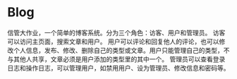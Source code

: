 # Blog
信管大作业，一个简单的博客系统。分为三个角色：访客、用户和管理员。
访客可以访问主页面，搜索文章和用户。
用户可以评论和回复他人的评论，也可以修改个人信息，发布、修改、删除自己的类型或文章。用户只能管理自己的类型，不与其他人共享，文章必须是用户添加的类型里的其中一个。
管理员可以查看登录日志和操作日志，可以管理用户，如禁用用户、设为管理员、修改信息和密码等。
